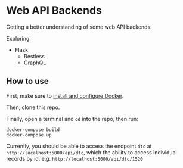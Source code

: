 # Web API Backends
Getting a better understanding of some web API backends.

Exploring:

- Flask
    - Restless
    - GraphQL

## How to use

First, make sure to [install and configure Docker](https://docs.docker.com/docker-for-mac/install/).

Then, clone this repo.

Finally, open a terminal and `cd` into the repo, then run:

```
docker-compose build
docker-compose up
```

Currently, you should be able to access the endpoint `dtc` at `http://localhost:5000/api/dtc`, which the ability to access individual records by id, e.g. `http://localhost:5000/api/dtc/1520`
